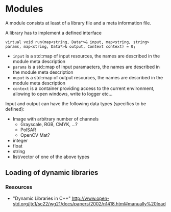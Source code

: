 Modules
=======

A module consists at least of a library file and a meta information file.

A library has to implement a defined interface

	virtual void run(map<string, Data*>& input, map<string, string> params, map<string, Data*>& output, Context context) = 0;

- `input` is a std::map of input resources, the names are described in the module meta description
- `params` is a std::map of input paramaeters, the names are described in the module meta description
- `ouput` is a std::map of output resources, the names are described in the module meta description
- `context` is a container providing access to the current environment, allowing to open windows, write to logger etc...


Input and output can have the following data types (specifics to be defined):

- Image with arbitrary number of channels
  - Grayscale, RGB, CMYK, ...?
  - PolSAR
  - OpenCV Mat?
- integer
- float
- string
- list/vector of one of the above types


Loading of dynamic libraries
----------------------------


### Resources

- "Dynamic Libraries in C++" <http://www.open-std.org/jtc1/sc22/wg21/docs/papers/2002/n1418.html#manually%20load>